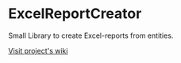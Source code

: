 # ExcelReportCreator
Small Library to create Excel-reports from entities.

[Visit project's wiki](https://github.com/AxelUser/ExcelReportCreator/wiki)

